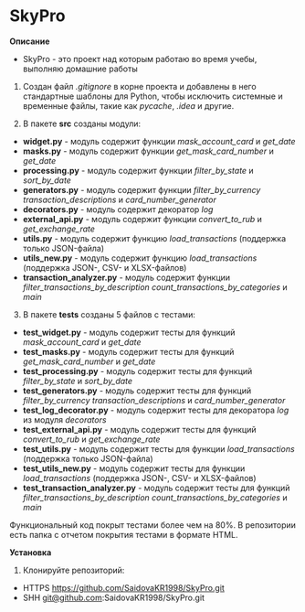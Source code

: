 # SkyPro

**Описание**
- SkyPro - это проект над которым работаю во время учебы, выполняю домашние работы


1. Создан файл *.gitignore* в корне проекта и добавлены в него стандартные шаблоны для Python, чтобы исключить системные и временные файлы, такие как 
*pycache*, *.idea* и другие. 

2. В пакете **src** созданы модули:
- **widget.py** - модуль содержит функции *mask_account_card* и *get_date*
- **masks.py** - модуль содержит функции *get_mask_card_number* и *get_date*
- **processing.py** - модуль содержит функции *filter_by_state* и *sort_by_date*
- **generators.py** - модуль содержит функции *filter_by_currency* *transaction_descriptions* и *card_number_generator*
- **decorators.py** - модуль содержит декоратор *log*
- **external_api.py** - модуль содержит функции *convert_to_rub* и *get_exchange_rate*
- **utils.py** - модуль содержит функцию *load_transactions* (поддержка только JSON-файла)
- **utils_new.py** - модуль содержит функцию *load_transactions* (поддержка JSON-, CSV- и XLSX-файлов)
- **transaction_analyzer.py** - модуль содержит функции *filter_transactions_by_description* *count_transactions_by_categories* и *main*

3. В пакете **tests** созданы 5 файлов с тестами:
- **test_widget.py** - модуль содержит тесты для функций *mask_account_card* и *get_date*
- **test_masks.py** - модуль содержит тесты для функций *get_mask_card_number* и *get_date*
- **test_processing.py** - модуль содержит тесты для функций *filter_by_state* и *sort_by_date*
- **test_generators.py** - модуль содержит тесты для функций *filter_by_currency* *transaction_descriptions* и *card_number_generator*
- **test_log_decorator.py** - модуль содержит тесты для декоратора *log* из модуля *decorators*
- **test_external_api.py** - модуль содержит тесты для функций *convert_to_rub* и *get_exchange_rate*
- **test_utils.py** - модуль содержит тесты для функции *load_transactions* (поддержка только JSON-файла)
- **test_utils_new.py** - модуль содержит тесты для функции *load_transactions* (поддержка JSON-, CSV- и XLSX-файлов)
- **test_transaction_analyzer.py** - модуль содержит тесты для функций *filter_transactions_by_description* *count_transactions_by_categories* и *main*

Функциональный код покрыт тестами более чем на 80%. В репозитории есть папка с отчетом покрытия тестами в формате HTML.

**Установка**
1. Клонируйте репозиторий:
- HTTPS https://github.com/SaidovaKR1998/SkyPro.git
- SHH git@github.com:SaidovaKR1998/SkyPro.git